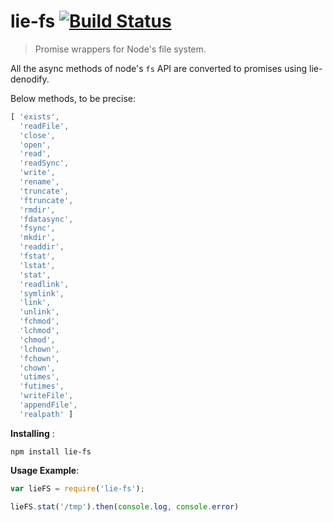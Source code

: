 # lie-fs [![Build Status](https://travis-ci.org/hemanth/node-lie-fs.svg?branch=master)](https://travis-ci.org/hemanth/node-lie-fs)

> Promise wrappers for Node's file system.

All the async methods of node's `fs` API are converted to promises using lie-denodify.

Below methods, to be precise:

```js
[ 'exists',
  'readFile',
  'close',
  'open',
  'read',
  'readSync',
  'write',
  'rename',
  'truncate',
  'ftruncate',
  'rmdir',
  'fdatasync',
  'fsync',
  'mkdir',
  'readdir',
  'fstat',
  'lstat',
  'stat',
  'readlink',
  'symlink',
  'link',
  'unlink',
  'fchmod',
  'lchmod',
  'chmod',
  'lchown',
  'fchown',
  'chown',
  'utimes',
  'futimes',
  'writeFile',
  'appendFile',
  'realpath' ]
 ```

 __Installing__ : 

 `npm install lie-fs`

 __Usage Example__:

 ```js
var lieFS = require('lie-fs');

lieFS.stat('/tmp').then(console.log, console.error)

 ```

